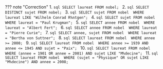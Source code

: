 ??? note "Correction"
    1.
    ```sql
    SELECT laureat
    FROM nobel;
    ```
    2.
    ```sql
    SELECT DISTINCT sujet
    FROM nobel;
    ```
    3.
    ```sql
    SELECT sujet
    FROM nobel 
    WHERE laureat LIKE "Wilhelm Conrad R%ntgen";
    ```
    4.
    ```sql
    SELECT sujet
    FROM nobel 
    WHERE laureat = "Paul Krugman";
    ```
    5.
    ```sql
    SELECT annee
    FROM nobel 
    WHERE laureat = "Albert Fert";
    ```
    6.
    ```sql
    SELECT annee
    FROM nobel 
    WHERE laureat = "Pierre Curie";
    ```
    7.
    ```sql
    SELECT annee, sujet
    FROM nobel 
    WHERE laureat = "Bertha von Suttner";
    ```
    8.
    ```sql
    SELECT laureat
    FROM nobel 
    WHERE annee >= 2000;
    ```
    9.
    ```sql
    SELECT laureat
    FROM nobel 
    WHERE annee >= 1939 AND annee <= 1945 AND sujet = "Paix";
    ```
    10.
    ```sql
    SELECT laureat
    FROM nobel 
    WHERE (annee = 1901 OR annee = 2001) AND sujet LIKE "M%decine";
    ```
    11.
    ```sql
    SELECT laureat
    FROM nobel 
    WHERE (sujet = "Physique" OR sujet LIKE "M%decine") AND annee = 2008;
    ```